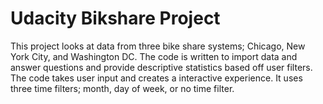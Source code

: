 # Udacity Bikshare Project
This project looks at data from three bike share systems; Chicago, New York City, and Washington DC. The code is written to import data and answer questions and provide descriptive statistics based off user filters. The code takes user input and creates a interactive experience. It uses three time filters; month, day of week, or no time filter. 
